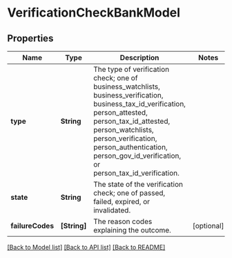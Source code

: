 # VerificationCheckBankModel

## Properties
Name | Type | Description | Notes
------------ | ------------- | ------------- | -------------
**type** | **String** | The type of verification check; one of business_watchlists, business_verification, business_tax_id_verification, person_attested, person_tax_id_attested, person_watchlists, person_verification, person_authentication, person_gov_id_verification, or person_tax_id_verification. | 
**state** | **String** | The state of the verification check; one of passed, failed, expired, or invalidated. | 
**failureCodes** | **[String]** | The reason codes explaining the outcome. | [optional] 

[[Back to Model list]](../README.md#documentation-for-models) [[Back to API list]](../README.md#documentation-for-api-endpoints) [[Back to README]](../README.md)


